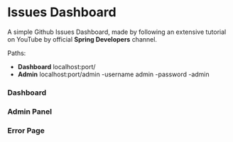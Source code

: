 # Issues Dashboard

A simple Github Issues Dashboard, made by following an extensive tutorial on YouTube by official **Spring Developers** channel.

Paths:
- **Dashboard** localhost:port/
- **Admin** localhost:port/admin -username admin -password -admin

### Dashboard
### Admin Panel
### Error Page
